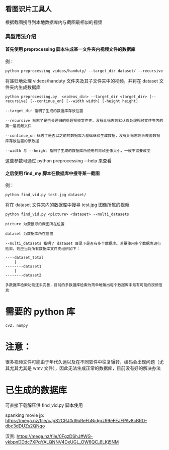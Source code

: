 ## 看图识片工具人

根据截图搜寻到本地数据库内与截图最相似的视频



### 典型用法介绍

#### 首先使用 preprocessing 脚本生成某一文件夹内视频文件的数据库
例：
    
    python preprocessing videos/handuty/ --target_dir dataset/ --recursive
将递归地处理 videos/handuty 文件夹及其子文件夹中的视频，并将在 dataset 文件夹内生成数据库


    python preprocessing.py  <videos_dir> --target_dir <target_dir> [--recursive] [--continue_on] [--width width] [-height height]

    --target_dir 指明了生成的数据库存放位置

    --recursive 标志了是否会递归的处理视频文件夹，没有此标志则默认仅处理视频文件夹内的第一层视频文件

    --continue_on 标志了是否以之前的数据库为基础继续生成数据，没有此标志则会覆盖数据库存放位置的原数据

    --width 与 --height 指明了生成的数据库所使用的每帧图像大小，一般不需要改变

这些参数可通过 python preprocessing --help 来查看

#### 之后使用 find_my 脚本在数据库中搜寻某一截图

例：
    
    python find_vid.py test.jpg dataset/ 

将在 dataset 文件夹内的数据库中搜寻 test.jpg 图像所属的视频

    python find_vid.py <picture> <dataset> --multi_datasets

    picture 为要搜寻的截图所在位置

    dataset 为数据库所在位置

    --multi_datasets 指明了 dataset 目录下是否有多个数据库。若要使用多个数据库进行检索，则应当将所有数据库文件夹组织如下：

    ----dataset_total
        |
    --------dataset1
        |
    --------dataset2
    
    多数据库检索功能还未完善，目前的多数据库检索为简单地输出每个数据库中最有可能的视频信息
    
# 需要的 python 库
    cv2, numpy

# 注意：
很多视频文件可能由于年代久远以及在不同软件中往复辗转，编码会出现问题（尤其尤其尤其是 wmv 文件），因此无法生成正常的数据库，目前没有好的解决办法

# 已生成的数据库
可直接下载解压供 find_vid.py 脚本使用

spanking movie jp: https://mega.nz/file/cJgS2CRJ#d9oReFbNjdgrz99eFEJFPAv8cBRD-dbc3dDUZs2QNqo
    

汉责: https://mega.nz/file/0FgzDShJ#WG-vkbpnDDdc7XPqYALQNNV4DxUGL_OW6QC_6LKj5NM

